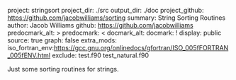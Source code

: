 project: stringsort
project_dir: ./src
output_dir: ./doc
project_github: https://github.com/jacobwilliams/sorting
summary: String Sorting Routines
author: Jacob Williams
github: https://github.com/jacobwilliams
predocmark_alt: >
predocmark: <
docmark_alt:
docmark: !
display: public
source: true
graph: false
extra_mods: iso_fortran_env:https://gcc.gnu.org/onlinedocs/gfortran/ISO_005fFORTRAN_005fENV.html
exclude: test.f90
         test_natural.f90

Just some sorting routines for strings.
